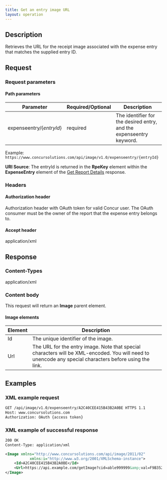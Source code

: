 ```yaml
--- 
title: Get an entry image URL 
layout: operation 
--- 
```

 
## Description 
Retrieves the URL for the receipt image associated with the expense entry that matches the supplied entry ID. 

## Request 

### Request parameters 

#### Path parameters 

| Parameter | Required/Optional | Description | 
|-----------|-----------|---------------------| 
| expenseentry/{_entryId_} | required | The identifier for the desired entry, and the expenseentry keyword. | 

Example: `https://www.concursolutions.com/api/image/v1.0/expenseentry/{entryId}` 

**URI Source**: The entryId is returned in the **RpeKey** element within the **ExpenseEntry** element of the [Get Report Details][1] response.

### Headers 

#### Authorization header 

Authorization header with OAuth token for valid Concur user. The OAuth consumer must be the owner of the report that the expense entry belongs to.

#### Accept header 
application/xml 

## Response 

### Content-Types 
application/xml 

### Content body 
This request will return an **Image** parent element. 

####  Image elements 

| Element |  Description | 
|-----------|---------------------| 
| Id | The unique identifier of the image. | 
| Url | The URL for the entry image. Note that special characters will be XML-encoded. You will need to unencode any special characters before using the link.| 

## Examples 

### XML example request 

```xml 
GET /api/image/v1.0/expenseentry/A2C40CEE415B43B2A0BE HTTPS 1.1
Host: www.concursolutions.com
Authorization: OAuth {access token}
``` 

### XML example of successful response 

```xml 
200 OK
Content-Type: application/xml

<Image xmlns="http://www.concursolutions.com/api/image/2011/02"
           xmlns:i="http://www.w3.org/2001/XMLSchema-instance">
    <Id>A2C40CEE415B43B2A0BE</Id>
    <Url>https://api.example.com/getImage?cid=able999999&amp;val=F9B35244G86</Url>
</Image>
```

[1]: https://developer.concur.com/expense-report/expense-report-resource/get-report-details

